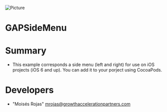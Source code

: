 ![Picture](http://www.growthaccelerationpartners.com/blog/wp-content/uploads/2013/09/gap_logo.png)

GAPSideMenu
===========

# Summary
 
 * This example corresponds a side menu (left and right) for use on iOS projects (iOS 6 and up). You can add it to your porject using CocoaPods.

 
# <a name="developers"></a>Developers
* "Moisés Rojas" <mrojas@growthaccelerationpartners.com>
